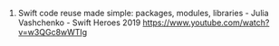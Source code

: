 1. Swift code reuse made simple: packages, modules, libraries - Julia Vashchenko - Swift Heroes 2019 https://www.youtube.com/watch?v=w3QGc8wWTIg
